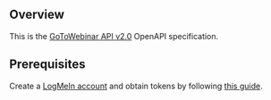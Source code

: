## Overview
This is the [GoToWebinar API v2.0](https://developer.goto.com/GoToWebinarV2) OpenAPI specification.
## Prerequisites

Create a [LogMeIn account](https://accounts.logme.in/registration.aspx) and obtain tokens by following [this guide](https://developer.goto.com/guides/HowTos/02_HOW_createClient/).
